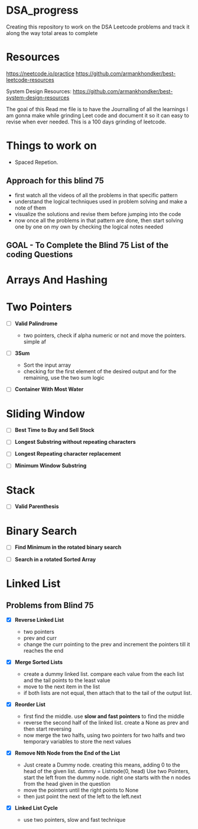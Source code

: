 # DSA_progress

Creating this repository to work on the DSA Leetcode problems and track it along the way
total areas to complete

# Resources

https://neetcode.io/practice
https://github.com/armankhondker/best-leetcode-resources

System Design Resources: https://github.com/armankhondker/best-system-design-resources

The goal of this Read me file is to have the Journalling of all the learnings I am gonna make while grinding Leet code and document it so it can easy to revise when ever needed.
This is a 100 days grinding of leetcode.

# Things to work on

- Spaced Repetion.

## Approach for this blind 75

- first watch all the videos of all the problems in that specific pattern
- understand the logical techniques used in problem solving and make a note of them
- visualize the solutions and revise them before jumping into the code
- now once all the problems in that pattern are done, then start solving one by one on my own by checking the logical notes needed

## GOAL - To Complete the Blind 75 List of the coding Questions

# Arrays And Hashing

# Two Pointers

- [ ] **Valid Palindrome**

  - two pointers, check if alpha numeric or not and move the pointers. simple af

- [ ] **3Sum**
  - Sort the input array
  - checking for the first element of the desired output and for the remaining, use the two sum logic
- [ ] **Container With Most Water**

# Sliding Window

- [ ] **Best Time to Buy and Sell Stock**

- [ ] **Longest Substring without repeating characters**

- [ ] **Longest Repeating character replacement**

- [ ] **Minimum Window Substring**

# Stack

- [ ] **Valid Parenthesis**

# Binary Search

- [ ] **Find Minimum in the rotated binary search**

- [ ] **Search in a rotated Sorted Array**

# Linked List

## Problems from Blind 75

- [x] **Reverse Linked List**

  - two pointers
  - prev and curr
  - change the curr pointing to the prev and increment the pointers till it reaches the end

- [x] **Merge Sorted Lists**

  - create a dummy linked list. compare each value from the each list and the tail points to the least value
  - move to the next item in the list
  - if both lists are not equal, then attach that to the tail of the output list.

- [x] **Reorder List**

  - first find the middle. use **slow and fast pointers** to find the middle
  - reverse the second half of the linked list. create a None as prev and then start reversing
  - now merge the two halfs, using two pointers for two halfs and two temporary variables to store the next values

- [x] **Remove Nth Node from the End of the List**

  - Just create a Dummy node. creating this means, adding 0 to the head of the given list. dummy = Listnode(0, head)
    Use two Pointers, start the left from the dummy node. right one starts with the n nodes from the head given in the question
  - move the pointers until the right points to None
  - then just point the next of the left to the left.next

- [x] **Linked List Cycle**
  - use two pointers, slow and fast technique
